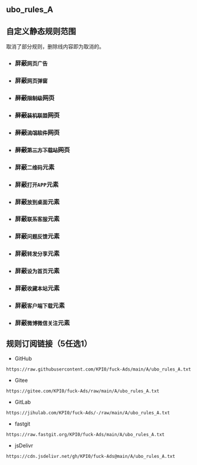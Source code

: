 ## ubo_rules_A
## 自定义静态规则范围
取消了部分规则，删除线内容即为取消的。
 - ### 屏蔽`网页广告`
 - ### 屏蔽`网页弹窗`
 - ### ~~屏蔽`限制级`网页~~
 - ### ~~屏蔽`装机联盟`网页~~
 - ### ~~屏蔽`流氓软件`网页~~
 - ### ~~屏蔽`第三方下载站`网页~~
 - ### 屏蔽`二维码`元素
 - ### 屏蔽`打开APP`元素
 - ### 屏蔽`放到桌面`元素
 - ### 屏蔽`联系客服`元素
 - ### 屏蔽`问题反馈`元素
 - ### 屏蔽`转发分享`元素
 - ### 屏蔽`设为首页`元素
 - ### 屏蔽`收藏本站`元素
 - ### 屏蔽`客户端下载`元素
 - ### 屏蔽`微博微信关注`元素
## 规则订阅链接（5任选1）

- GitHub
```
https://raw.githubusercontent.com/KPI0/fuck-Ads/main/A/ubo_rules_A.txt
```
- Gitee
```
https://gitee.com/KPI0/fuck-Ads/raw/main/A/ubo_rules_A.txt
```
- GitLab
```
https://jihulab.com/KPI0/fuck-Ads/-/raw/main/A/ubo_rules_A.txt
``` 
- fastgit
```
https://raw.fastgit.org/KPI0/fuck-Ads/main/A/ubo_rules_A.txt
```
- jsDelivr
```
https://cdn.jsdelivr.net/gh/KPI0/fuck-Ads@main/A/ubo_rules_A.txt
``` 
